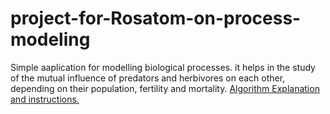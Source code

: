 # project-for-Rosatom-on-process-modeling
Simple aaplication for modelling biological processes. it helps in the study of the mutual influence of predators and herbivores on each other, depending on their population, fertility and mortality.
[Algorithm Explanation and instructions.](https://vk.com/video-222481962_456239035)

